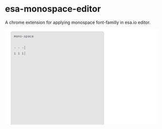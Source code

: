 # esa-monospace-editor

A chrome extension for applying monospace font-familly in esa.io editor.

![ss](./screenshot.png)

